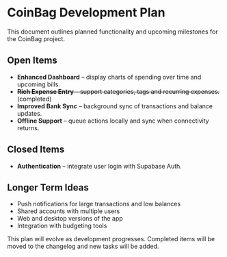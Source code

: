 # CoinBag Development Plan

This document outlines planned functionality and upcoming milestones for the CoinBag project.

## Open Items

- **Enhanced Dashboard** – display charts of spending over time and upcoming bills.
- ~~**Rich Expense Entry** – support categories, tags and recurring expenses.~~ (completed)
- **Improved Bank Sync** – background sync of transactions and balance updates.
- **Offline Support** – queue actions locally and sync when connectivity returns.

## Closed Items

- **Authentication** – integrate user login with Supabase Auth.

## Longer Term Ideas

- Push notifications for large transactions and low balances
- Shared accounts with multiple users
- Web and desktop versions of the app
- Integration with budgeting tools

This plan will evolve as development progresses. Completed items will be moved to the changelog and new tasks will be added.
